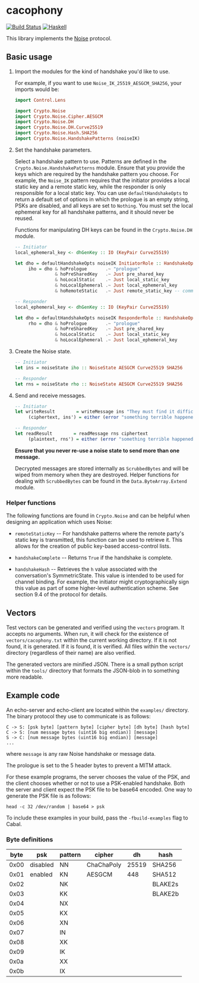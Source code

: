 # cacophony

[![Build Status](https://travis-ci.org/centromere/cacophony.svg?branch=master)](https://travis-ci.org/centromere/cacophony)
[![Haskell](http://b.repl.ca/v1/language-haskell-blue.png)](http://www.haskell.org)

This library implements the [Noise](https://github.com/noiseprotocol/noise_spec/blob/master/noise.md) protocol.

## Basic usage

1. Import the modules for the kind of handshake you'd like to use.

   For example, if you want to use `Noise_IK_25519_AESGCM_SHA256`, your imports would be:
   ```haskell
   import Control.Lens

   import Crypto.Noise
   import Crypto.Noise.Cipher.AESGCM
   import Crypto.Noise.DH
   import Crypto.Noise.DH.Curve25519
   import Crypto.Noise.Hash.SHA256
   import Crypto.Noise.HandshakePatterns (noiseIK)
   ```

2. Set the handshake parameters.

   Select a handshake pattern to use. Patterns are defined in the `Crypto.Noise.HandshakePatterns` module.
   Ensure that you provide the keys which are required by the handshake pattern you choose. For example,
   the `Noise_IK` pattern requires that the initiator provides a local static key and a remote static key,
   while the responder is only responsible for a local static key. You can use `defaultHandshakeOpts` to
   return a default set of options in which the prologue is an empty string, PSKs are disabled, and all
   keys are set to `Nothing`. You must set the local ephemeral key for all handshake patterns, and it
   should never be reused.

   Functions for manipulating DH keys can be found in the `Crypto.Noise.DH` module.

   ```haskell
   -- Initiator
   local_ephemeral_key <- dhGenKey :: IO (KeyPair Curve25519)

   let dho = defaultHandshakeOpts noiseIK InitiatorRole :: HandshakeOpts Curve25519
        iho = dho & hoPrologue       .~ "prologue"
                  & hoPreSharedKey   .~ Just pre_shared_key
                  & hoLocalStatic    .~ Just local_static_key
                  & hoLocalEphemeral .~ Just local_ephemeral_key
                  & hoRemoteStatic   .~ Just remote_static_key -- communicated out-of-band

   -- Responder
   local_ephemeral_key <- dhGenKey :: IO (KeyPair Curve25519)

   let dho = defaultHandshakeOpts noiseIK ResponderRole :: HandshakeOpts Curve25519
        rho = dho & hoPrologue       .~ "prologue"
                  & hoPreSharedKey   .~ Just pre_shared_key
                  & hoLocalStatic    .~ Just local_static_key
                  & hoLocalEphemeral .~ Just local_ephemeral_key
   ```

3. Create the Noise state.
   ```haskell
   -- Initiator
   let ins = noiseState iho :: NoiseState AESGCM Curve25519 SHA256

   -- Responder
   let rns = noiseState rho :: NoiseState AESGCM Curve25519 SHA256
   ```

4. Send and receive messages.
   ```haskell
   -- Initiator
   let writeResult        = writeMessage ins "They must find it difficult -- those who have taken authority as the truth, rather than truth as the authority."
        (ciphertext, ins') = either (error "something terrible happened") id writeResult

   -- Responder
   let readResult        = readMessage rns ciphertext
        (plaintext, rns') = either (error "something terrible happened") id readResult
   ```

   **Ensure that you never re-use a noise state to send more than one message.**

   Decrypted messages are stored internally as `ScrubbedBytes` and will be wiped from memory when they are
   destroyed. Helper functions for dealing with `ScrubbedBytes` can be found in the `Data.ByteArray.Extend` module.

### Helper functions

The following functions are found in `Crypto.Noise` and can be helpful when designing an application which uses
Noise:

  * `remoteStaticKey` -- For handshake patterns where the remote party's static key is transmitted, this function
    can be used to retrieve it. This allows for the creation of public key-based access-control lists.

  * `handshakeComplete` -- Returns `True` if the handshake is complete.

  * `handshakeHash` -- Retrieves the `h` value associated with the conversation's SymmetricState. This value is
    intended to be used for channel binding. For example, the initiator might cryptographically sign this value
    as part of some higher-level authentication scheme. See section 9.4 of the protocol for details.

## Vectors

Test vectors can be generated and verified using the `vectors` program. It accepts no arguments. When run,
it will check for the existence of `vectors/cacophony.txt` within the current working directory. If it is not
found, it is generated. If it is found, it is verified. All files within the `vectors/` directory (regardless
of their name) are also verified.

The generated vectors are minified JSON. There is a small python script within the `tools/` directory that
formats the JSON-blob in to something more readable.

## Example code

An echo-server and echo-client are located within the `examples/` directory. The binary protocol they use to
communicate is as follows:
```
C -> S: [psk byte] [pattern byte] [cipher byte] [dh byte] [hash byte]
C -> S: [num message bytes (uint16 big endian)] [message]
S -> C: [num message bytes (uint16 big endian)] [message]
...
```

where `message` is any raw Noise handshake or message data.

The prologue is set to the 5 header bytes to prevent a MITM attack.

For these example programs, the server chooses the value of the PSK, and the client chooses whether or not
to use a PSK-enabled handshake. Both the server and client expect the PSK file to be base64 encoded. One
way to generate the PSK file is as follows:
```
head -c 32 /dev/random | base64 > psk
```

To include these examples in your build, pass the `-fbuild-examples` flag to Cabal.

### Byte definitions

| byte | psk      | pattern | cipher     | dh    | hash    |
|------|----------|---------|------------|-------|---------|
| 0x00 | disabled | NN      | ChaChaPoly | 25519 | SHA256  |
| 0x01 | enabled  | KN      | AESGCM     | 448   | SHA512  |
| 0x02 |          | NK      |            |       | BLAKE2s |
| 0x03 |          | KK      |            |       | BLAKE2b |
| 0x04 |          | NX      |            |       |         |
| 0x05 |          | KX      |            |       |         |
| 0x06 |          | XN      |            |       |         |
| 0x07 |          | IN      |            |       |         |
| 0x08 |          | XK      |            |       |         |
| 0x09 |          | IK      |            |       |         |
| 0x0a |          | XX      |            |       |         |
| 0x0b |          | IX      |            |       |         |
